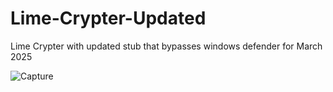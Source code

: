 # Lime-Crypter-Updated
Lime Crypter with updated stub that bypasses windows defender for March 2025

![Capture](https://github.com/user-attachments/assets/e315b034-8653-471c-9199-db9452574a87)
